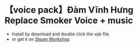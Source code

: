# 【voice pack】Đàm Vĩnh Hưng Replace Smoker Voice + music

* Install by download and double click the vpk file
* or get it on [Steam Workshop](https://steamcommunity.com/sharedfiles/filedetails/?id=2780804627)

